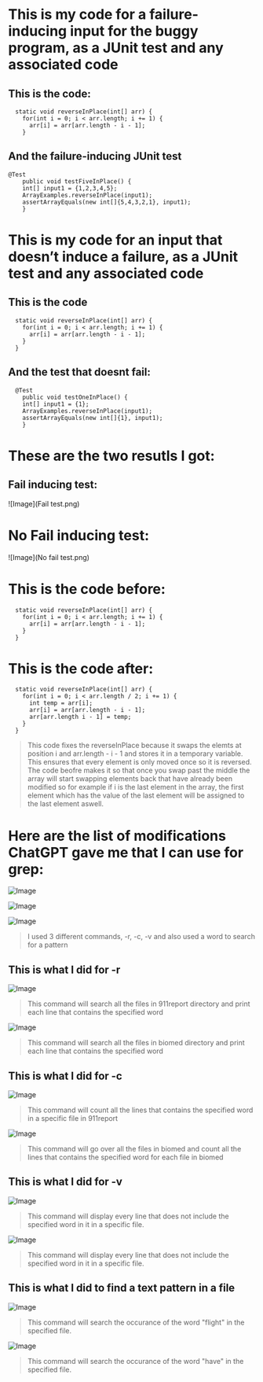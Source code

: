 # This is my code for a failure-inducing input for the buggy program, as a JUnit test and any associated code

## This is the code:

```
  static void reverseInPlace(int[] arr) {
    for(int i = 0; i < arr.length; i += 1) {
      arr[i] = arr[arr.length - i - 1];
    }
```
## And the failure-inducing JUnit test

```
@Test 
	public void testFiveInPlace() {
    int[] input1 = {1,2,3,4,5};
    ArrayExamples.reverseInPlace(input1);
    assertArrayEquals(new int[]{5,4,3,2,1}, input1);
	}
```

# This is my code for an input that doesn’t induce a failure, as a JUnit test and any associated code 

## This is the code

```
  static void reverseInPlace(int[] arr) {
    for(int i = 0; i < arr.length; i += 1) {
      arr[i] = arr[arr.length - i - 1];
    }
  }
```

## And the test that doesnt fail:

```
  @Test 
	public void testOneInPlace() {
    int[] input1 = {1};
    ArrayExamples.reverseInPlace(input1);
    assertArrayEquals(new int[]{1}, input1);
	}
```

# These are the two resutls I got:

## Fail inducing test:

![Image](Fail test.png)

# No Fail inducing test:

![Image](No fail test.png)

# This is the code before:

```
  static void reverseInPlace(int[] arr) {
    for(int i = 0; i < arr.length; i += 1) {
      arr[i] = arr[arr.length - i - 1];
    }
  }
```

# This is the code after:

```
  static void reverseInPlace(int[] arr) {
    for(int i = 0; i < arr.length / 2; i += 1) {
      int temp = arr[i];
      arr[i] = arr[arr.length - i - 1];
      arr[arr.length i - 1] = temp;
    }
  }

```

> This code fixes the reverseInPlace because it swaps the elemts at position i and arr.length - i - 1 and stores it in a temporary variable. This ensures that every element is only moved once so it is reversed. The code beofre makes it so that once you swap past the middle the array will start swapping elements back that have already been modified so for example if i is the last element in the array, the first element which has the value of the last element will be assigned to the last element aswell.

# Here are the list of modifications ChatGPT gave me that I can use for grep:

![Image](GPT1.png)

![Image](GPT2.png)

![Image](GPT3.png)

> I used 3 different commands, -r, -c, -v and also used a word to search for a pattern


## This is what I did for -r

![Image](rterrorist.png)

> This command will search all the files in 911report directory and print each line that contains the specified word

![Image](rgenome.png)

> This command will search all the files in biomed directory and print each line that contains the specified word

## This is what I did for -c 

![Image](cterrorist.png)

> This command will count all the lines that contains the specified word in a specific file in 911report

![Image](cgenome.png)

> This command will go over all the files in biomed and count all the lines that contains the specified word for each file in biomed

## This is what I did for -v

![Image](vattack.png)

> This command will display every line that does not include the specified word in it in a specific file.

![Image](vDNA.png)

> This command will display every line that does not include the specified word in it in a specific file.

## This is what I did to find a text pattern in a file

![Image](Patternbio.png)

> This command will search the occurance of the word "flight" in the specified file.

![Image](Pattern911.png)

> This command will search the occurance of the word "have" in the specified file.




